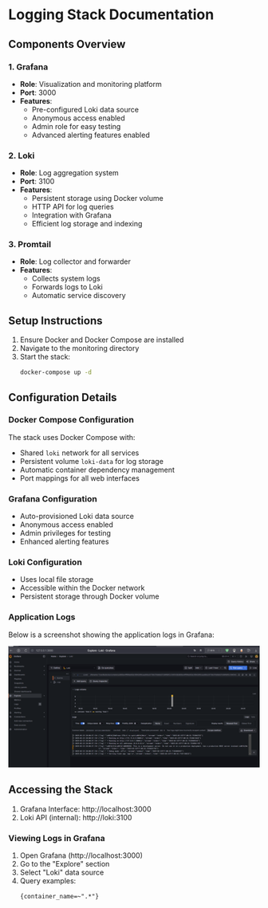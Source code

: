 # Logging Stack Documentation

## Components Overview

### 1. Grafana
- **Role**: Visualization and monitoring platform
- **Port**: 3000
- **Features**:
  - Pre-configured Loki data source
  - Anonymous access enabled
  - Admin role for easy testing
  - Advanced alerting features enabled

### 2. Loki
- **Role**: Log aggregation system
- **Port**: 3100
- **Features**:
  - Persistent storage using Docker volume
  - HTTP API for log queries
  - Integration with Grafana
  - Efficient log storage and indexing

### 3. Promtail
- **Role**: Log collector and forwarder
- **Features**:
  - Collects system logs
  - Forwards logs to Loki
  - Automatic service discovery

## Setup Instructions

1. Ensure Docker and Docker Compose are installed
2. Navigate to the monitoring directory
3. Start the stack:
   ```bash
   docker-compose up -d
   ```

## Configuration Details

### Docker Compose Configuration
The stack uses Docker Compose with:
- Shared `loki` network for all services
- Persistent volume `loki-data` for log storage
- Automatic container dependency management
- Port mappings for all web interfaces

### Grafana Configuration
- Auto-provisioned Loki data source
- Anonymous access enabled
- Admin privileges for testing
- Enhanced alerting features

### Loki Configuration
- Uses local file storage
- Accessible within the Docker network
- Persistent storage through Docker volume

### Application Logs
Below is a screenshot showing the application logs in Grafana:

![Application Logs in Grafana](logs_app.png)

## Accessing the Stack

1. Grafana Interface: http://localhost:3000
2. Loki API (internal): http://loki:3100

### Viewing Logs in Grafana

1. Open Grafana (http://localhost:3000)
2. Go to the "Explore" section
3. Select "Loki" data source
4. Query examples:
   ```
   {container_name=~".*"}
   ```